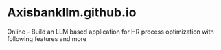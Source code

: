 # Axisbankllm.github.io
Online - Build an LLM based application for HR process optimization with following features and more
